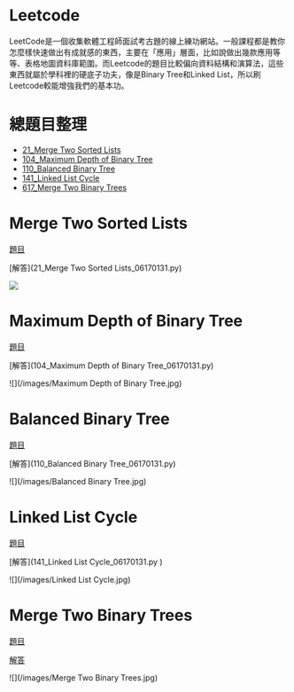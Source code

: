 # Leetcode

LeetCode是一個收集軟體工程師面試考古題的線上練功網站。一般課程都是教你怎麼樣快速做出有成就感的東西，主要在「應用」層面，比如說做出幾款應用等等、表格地圖資料庫範圍。而Leetcode的題目比較偏向資料結構和演算法，這些東西就屬於學科裡的硬底子功夫，像是Binary Tree和Linked List，所以刷Leetcode較能增強我們的基本功。

# 總題目整理
- [21_Merge Two Sorted Lists](#Merge-Two-Sorted-Lists)
- [104_Maximum Depth of Binary Tree](#Maximum-Depth-of-Binary-Tree)
- [110_Balanced Binary Tree](#Balanced-Binary-Tree)
- [141_Linked List Cycle](#Linked-List-Cycle)
- [617_Merge Two Binary Trees](#Merge-Two-Binary-Trees)

# Merge Two Sorted Lists

[題目](https://leetcode.com/problems/merge-two-sorted-lists/)

[解答](21_Merge Two Sorted Lists_06170131.py)

![](/images/Merge-Two-Sorted-Lists.jpg)

# Maximum Depth of Binary Tree 

[題目](https://leetcode.com/problems/maximum-depth-of-binary-tree/)

[解答](104_Maximum Depth of Binary Tree_06170131.py)

![](/images/Maximum Depth of Binary Tree.jpg)

# Balanced Binary Tree

[題目](https://leetcode.com/problems/balanced-binary-tree/)

[解答](110_Balanced Binary Tree_06170131.py)

![](/images/Balanced Binary Tree.jpg)

# Linked List Cycle

[題目](https://leetcode.com/problems/linked-list-cycle/)

[解答](141_Linked List Cycle_06170131.py )

![](/images/Linked List Cycle.jpg)

# Merge Two Binary Trees

[題目](https://leetcode.com/problems/merge-two-binary-trees/)

[解答](https://github.com/pignini/as/blob/master/Leetcode/225%23_Implement%20Stack%20using%20Queues_06170129.py)

![](/images/Merge Two Binary Trees.jpg)
